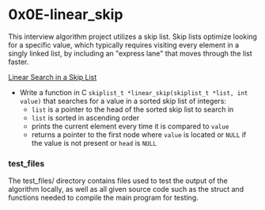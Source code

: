 # 0x0E-linear_skip
This interview algorithm project utilizes a skip list.  Skip lists optimize looking for a specific value, which typically requires visiting every element in a singly linked list, by including an "express lane" that moves through the list faster.

[Linear Search in a Skip List](/0x0E-linear_skip/0-linear_skip.c)
* Write a function in C `skiplist_t *linear_skip(skiplist_t *list, int value)` that searches for a value in a sorted skip list of integers:
  * `list` is a pointer to the head of the sorted skip list to search in
  * `list` is sorted in ascending order
  * prints the current element every time it is compared to `value`
  * returns a pointer to the first node where `value` is located or `NULL` if the value is not present or `head` is `NULL`

### test_files
The test_files/ directory contains files used to test the output of the algorithm locally, as well as all given source code such as the struct and functions needed to compile the main program for testing.
